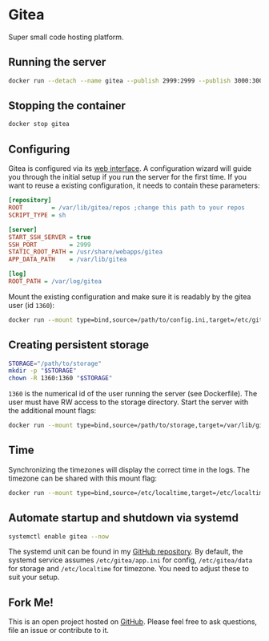 # Gitea
Super small code hosting platform.

## Running the server
```bash
docker run --detach --name gitea --publish 2999:2999 --publish 3000:3000 hetsh/gitea
```

## Stopping the container
```bash
docker stop gitea
```

## Configuring
Gitea is configured via its [web interface](http://localhost:3000).
A configuration wizard will guide you through the initial setup if you run the server for the first time.
If you want to reuse a existing configuration, it needs to contain these parameters:
```ini
[repository]
ROOT        = /var/lib/gitea/repos ;change this path to your repos
SCRIPT_TYPE = sh

[server]
START_SSH_SERVER = true
SSH_PORT         = 2999
STATIC_ROOT_PATH = /usr/share/webapps/gitea
APP_DATA_PATH    = /var/lib/gitea

[log]
ROOT_PATH = /var/log/gitea
```
Mount the existing configuration and make sure it is readably by the gitea user (id `1360`):
```bash
docker run --mount type=bind,source=/path/to/config.ini,target=/etc/gitea/app.ini ...
```

## Creating persistent storage
```bash
STORAGE="/path/to/storage"
mkdir -p "$STORAGE"
chown -R 1360:1360 "$STORAGE"
```
`1360` is the numerical id of the user running the server (see Dockerfile).
The user must have RW access to the storage directory.
Start the server with the additional mount flags:
```bash
docker run --mount type=bind,source=/path/to/storage,target=/var/lib/gitea ...
```

## Time
Synchronizing the timezones will display the correct time in the logs.
The timezone can be shared with this mount flag:
```bash
docker run --mount type=bind,source=/etc/localtime,target=/etc/localtime,readonly ...
```

## Automate startup and shutdown via systemd
```bash
systemctl enable gitea --now
```
The systemd unit can be found in my [GitHub repository](https://github.com/Hetsh/docker-gitea).
By default, the systemd service assumes `/etc/gitea/app.ini` for config, `/etc/gitea/data` for storage and `/etc/localtime` for timezone.
You need to adjust these to suit your setup.

## Fork Me!
This is an open project hosted on [GitHub](https://github.com/Hetsh/docker-gitea). Please feel free to ask questions, file an issue or contribute to it.
